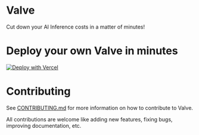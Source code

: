 # Valve

Cut down your AI Inference costs in a matter of minutes!

# Deploy your own Valve in minutes

[![Deploy with Vercel](https://vercel.com/button)](https://vercel.com/new/clone?repository-url=https%3A%2F%2Fgithub.com%2Fvalve-app%2Fvalve&env=HF_TOKEN,HF_NAME&envDescription=HF_NAME%20is%20your%20username%20or%20orgnazation%20name%20and%20HF_TOKEN%20is%20an%20access%20token%20with%20WRITE%20perssion%20of%20your%20account%20or%20orgnazation.&envLink=https%3A%2F%2Fhf.co%2Fdocs%2Fhub%2Fsecurity-tokens&repository-name=valve)

# Contributing

See [CONTRIBUTING.md](CONTRIBUTING.md) for more information on how to contribute to Valve.

All contributions are welcome like adding new features, fixing bugs, improving documentation, etc.
